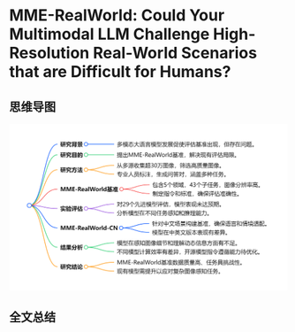 # MME-RealWorld: Could Your Multimodal LLM Challenge High-Resolution Real-World Scenarios that are Difficult for Humans?

## 思维导图
![思维导图](/imgs/MME-RealWorld-Could-Your-Multimodal-LLM-Challenge-High-Resolution-Real-World-Scenarios-that-are-Difficult-for-Humans.jpg)

## 全文总结
